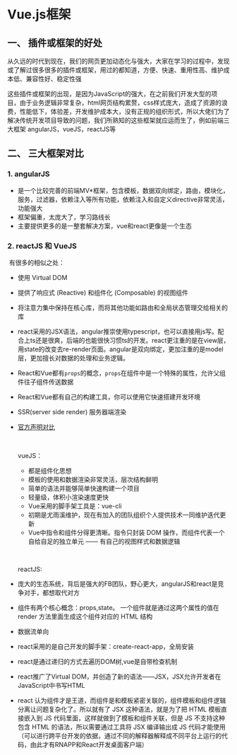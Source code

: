 # Vue.js框架

## 一、 插件或框架的好处

​    从久远的时代到现在，我们的网页更加动态化与强大，大家在学习的过程中，发现或了解过很多很多的插件或框架，用过的都知道，方便、快速、重用性高、维护成本低、兼容性好、稳定性强

​    这些插件或框架的出现，是因为JavaScript的强大，在之前我们开发大型的项目，由于业务逻辑非常复杂，html网页结构累赘，css样式庞大，造成了资源的浪费，性能低下，体验差，开发维护成本大，没有正规的组织形式，所以大佬们为了解决传统开发项目导致的问题，我们所熟知的这些框架就应运而生了，例如前端三大框架 angularJS，vueJS，reactJS等

## 二、 三大框架对比

### 1. angularJS

- 是一个比较完善的前端MV*框架，包含模板，数据双向绑定，路由，模块化，服务，过滤器，依赖注入等所有功能，依赖注入和自定义directive非常灵活，功能强大
- 框架偏重，太庞大了，学习路线长
- 主要提供更多的是一整套解决方案，vue和react更像是一个生态

### 2. reactJS 和 VueJS

​    有很多的相似之处：

- 使用 Virtual DOM

- 提供了响应式 (Reactive) 和组件化 (Composable) 的视图组件

- 将注意力集中保持在核心库，而将其他功能如路由和全局状态管理交给相关的库

- react采用的JSX语法，angular推崇使用typescript，也可以直接用js写。配合上ts还是很爽，后端的也能很快习惯ts的开发。react更注重的是在view层，用state的改变去re-render页面。angular是双向绑定，更加注重的是model层，更加擅长对数据的处理和业务逻辑。

- React和Vue都有`props`的概念，`props`在组件中是一个特殊的属性，允许父组件往子组件传送数据

- React和Vue都有自己的构建工具，你可以使用它快速搭建开发环境

- SSR(server side render) 服务器端渲染

- [官方声明对比](https://cn.vuejs.org/v2/guide/comparison.html)
  
  ​
  
  vueJS：
  
  - 都是组件化思想
  - 模板的使用和数据渲染非常灵活，层次结构鲜明
  - 简单的语法并能够简单快速构建一个项目
  - 轻量级，体积小渲染速度更快
  - Vue采用的脚手架工具是：vue-cli
  - 初期是尤雨溪维护，现在有加入的团队组织个人提供技术一同维护迭代更新
  - Vue中指令和组件分得更清晰。指令只封装 DOM 操作，而组件代表一个自给自足的独立单元 —— 有自己的视图样式和数据逻辑
  
  ​
  
  reactJS:

- 庞大的生态系统，背后是强大的FB团队，野心更大，angularJS和react是竞争对手，都想取代对方

- 组件有两个核心概念：props,state。 一个组件就是通过这两个属性的值在 render 方法里面生成这个组件对应的 HTML 结构

- 数据流单向

- react采用的是自己开发的脚手架：create-react-app，全局安装

- react是通过递归的方式去遍历DOM树,vue是自带检查机制

- react推广了Virtual DOM，并创造了新的语法——JSX，JSX允许开发者在JavaScript中书写HTML

- react 认为组件才是王道，而组件是和模板紧密关联的，组件模板和组件逻辑分离让问题复杂化了。所以就有了 JSX 这种语法，就是为了把 HTML 模板直接嵌入到 JS 代码里面，这样就做到了模板和组件关联，但是 JS 不支持这种包含 HTML 的语法，所以需要通过工具将 JSX 编译输出成 JS 代码才能使用（可以进行跨平台开发的依据，通过不同的解释器解释成不同平台上运行的代码，由此才有RNAPP和React开发桌面客户端）

